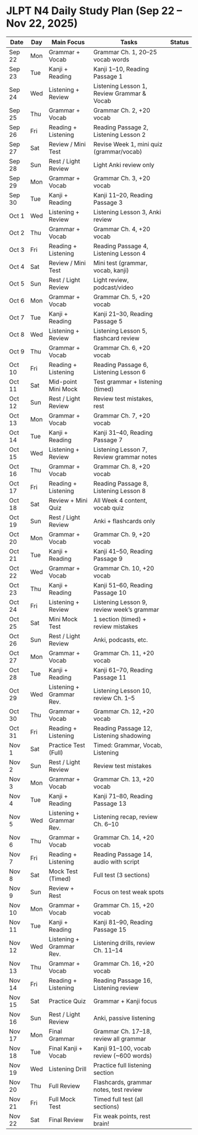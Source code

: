 # JLPT N4 Daily Study Plan (Sep 22 – Nov 22, 2025)

| Date     | Day  | Main Focus              | Tasks                                                      | Status |
|----------|------|--------------------------|-------------------------------------------------------------|--------|
| Sep 22   | Mon  | Grammar + Vocab          | Grammar Ch. 1, 20–25 vocab words                            |        |
| Sep 23   | Tue  | Kanji + Reading          | Kanji 1–10, Reading Passage 1                               |        |
| Sep 24   | Wed  | Listening + Review       | Listening Lesson 1, Review Grammar & Vocab                  |        |
| Sep 25   | Thu  | Grammar + Vocab          | Grammar Ch. 2, +20 vocab                                    |        |
| Sep 26   | Fri  | Reading + Listening      | Reading Passage 2, Listening Lesson 2                       |        |
| Sep 27   | Sat  | Review / Mini Test       | Revise Week 1, mini quiz (grammar/vocab)                    |        |
| Sep 28   | Sun  | Rest / Light Review      | Light Anki review only                                      |        |
| Sep 29   | Mon  | Grammar + Vocab          | Grammar Ch. 3, +20 vocab                                    |        |
| Sep 30   | Tue  | Kanji + Reading          | Kanji 11–20, Reading Passage 3                              |        |
| Oct 1    | Wed  | Listening + Review       | Listening Lesson 3, Anki review                             |        |
| Oct 2    | Thu  | Grammar + Vocab          | Grammar Ch. 4, +20 vocab                                    |        |
| Oct 3    | Fri  | Reading + Listening      | Reading Passage 4, Listening Lesson 4                       |        |
| Oct 4    | Sat  | Review / Mini Test       | Mini test (grammar, vocab, kanji)                           |        |
| Oct 5    | Sun  | Rest / Light Review      | Light review, podcast/video                                 |        |
| Oct 6    | Mon  | Grammar + Vocab          | Grammar Ch. 5, +20 vocab                                    |        |
| Oct 7    | Tue  | Kanji + Reading          | Kanji 21–30, Reading Passage 5                              |        |
| Oct 8    | Wed  | Listening + Review       | Listening Lesson 5, flashcard review                        |        |
| Oct 9    | Thu  | Grammar + Vocab          | Grammar Ch. 6, +20 vocab                                    |        |
| Oct 10   | Fri  | Reading + Listening      | Reading Passage 6, Listening Lesson 6                       |        |
| Oct 11   | Sat  | Mid-point Mini Mock      | Test grammar + listening (timed)                            |        |
| Oct 12   | Sun  | Rest / Light Review      | Review test mistakes, rest                                  |        |
| Oct 13   | Mon  | Grammar + Vocab          | Grammar Ch. 7, +20 vocab                                    |        |
| Oct 14   | Tue  | Kanji + Reading          | Kanji 31–40, Reading Passage 7                              |        |
| Oct 15   | Wed  | Listening + Review       | Listening Lesson 7, Review grammar notes                    |        |
| Oct 16   | Thu  | Grammar + Vocab          | Grammar Ch. 8, +20 vocab                                    |        |
| Oct 17   | Fri  | Reading + Listening      | Reading Passage 8, Listening Lesson 8                       |        |
| Oct 18   | Sat  | Review + Mini Quiz       | All Week 4 content, vocab quiz                              |        |
| Oct 19   | Sun  | Rest / Light Review      | Anki + flashcards only                                      |        |
| Oct 20   | Mon  | Grammar + Vocab          | Grammar Ch. 9, +20 vocab                                    |        |
| Oct 21   | Tue  | Kanji + Reading          | Kanji 41–50, Reading Passage 9                              |        |
| Oct 22   | Wed  | Grammar + Vocab          | Grammar Ch. 10, +20 vocab                                   |        |
| Oct 23   | Thu  | Kanji + Reading          | Kanji 51–60, Reading Passage 10                             |        |
| Oct 24   | Fri  | Listening + Review       | Listening Lesson 9, review week’s grammar                   |        |
| Oct 25   | Sat  | Mini Mock Test           | 1 section (timed) + review mistakes                         |        |
| Oct 26   | Sun  | Rest / Light Review      | Anki, podcasts, etc.                                        |        |
| Oct 27   | Mon  | Grammar + Vocab          | Grammar Ch. 11, +20 vocab                                   |        |
| Oct 28   | Tue  | Kanji + Reading          | Kanji 61–70, Reading Passage 11                             |        |
| Oct 29   | Wed  | Listening + Grammar Rev. | Listening Lesson 10, review Ch. 1–5                         |        |
| Oct 30   | Thu  | Grammar + Vocab          | Grammar Ch. 12, +20 vocab                                   |        |
| Oct 31   | Fri  | Reading + Listening      | Reading Passage 12, Listening shadowing                     |        |
| Nov 1    | Sat  | Practice Test (Full)     | Timed: Grammar, Vocab, Listening                            |        |
| Nov 2    | Sun  | Rest / Light Review      | Review test mistakes                                        |        |
| Nov 3    | Mon  | Grammar + Vocab          | Grammar Ch. 13, +20 vocab                                   |        |
| Nov 4    | Tue  | Kanji + Reading          | Kanji 71–80, Reading Passage 13                             |        |
| Nov 5    | Wed  | Listening + Grammar Rev. | Listening recap, review Ch. 6–10                            |        |
| Nov 6    | Thu  | Grammar + Vocab          | Grammar Ch. 14, +20 vocab                                   |        |
| Nov 7    | Fri  | Reading + Listening      | Reading Passage 14, audio with script                       |        |
| Nov 8    | Sat  | Mock Test (Timed)        | Full test (3 sections)                                      |        |
| Nov 9    | Sun  | Review + Rest            | Focus on test weak spots                                    |        |
| Nov 10   | Mon  | Grammar + Vocab          | Grammar Ch. 15, +20 vocab                                   |        |
| Nov 11   | Tue  | Kanji + Reading          | Kanji 81–90, Reading Passage 15                             |        |
| Nov 12   | Wed  | Listening + Grammar Rev. | Listening drills, review Ch. 11–14                          |        |
| Nov 13   | Thu  | Grammar + Vocab          | Grammar Ch. 16, +20 vocab                                   |        |
| Nov 14   | Fri  | Reading + Listening      | Reading Passage 16, Listening review                        |        |
| Nov 15   | Sat  | Practice Quiz            | Grammar + Kanji focus                                       |        |
| Nov 16   | Sun  | Rest / Light Review      | Anki, passive listening                                     |        |
| Nov 17   | Mon  | Final Grammar            | Grammar Ch. 17–18, review all grammar                       |        |
| Nov 18   | Tue  | Final Kanji + Vocab      | Kanji 91–100, vocab review (~600 words)                    |        |
| Nov 19   | Wed  | Listening Drill          | Practice full listening section                             |        |
| Nov 20   | Thu  | Full Review              | Flashcards, grammar notes, test review                      |        |
| Nov 21   | Fri  | Full Mock Test           | Timed full test (all sections)                              |        |
| Nov 22   | Sat  | Final Review             | Fix weak points, rest brain!                                |        |

